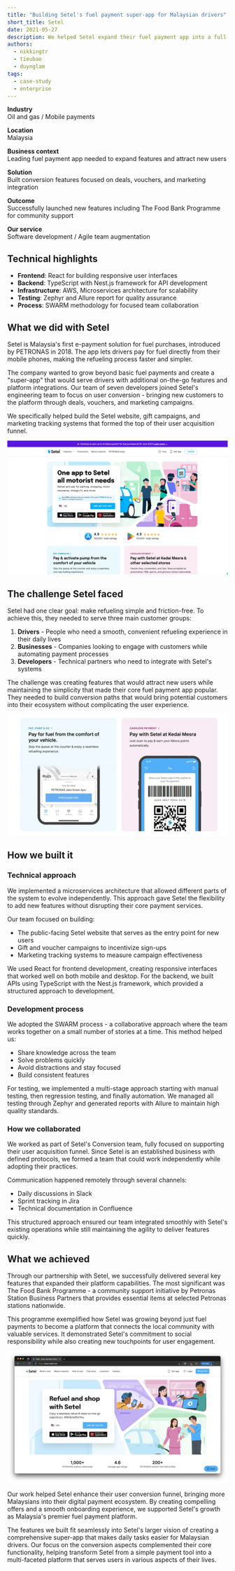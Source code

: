 ```yaml
---
title: "Building Setel's fuel payment super-app for Malaysian drivers"
short_title: Setel
date: 2021-05-27
description: We helped Setel expand their fuel payment app into a full-featured platform that makes refueling simple for Malaysian drivers. Our team built the conversion features that bring new users to the platform through deals, vouchers, and targeted marketing.
authors:
  - nikkingtr
  - tieubao
  - duynglam
tags:
  - case-study
  - enterprise
---
```


**Industry**\
Oil and gas / Mobile payments

**Location**\
Malaysia

**Business context**\
Leading fuel payment app needed to expand features and attract new users

**Solution**\
Built conversion features focused on deals, vouchers, and marketing integration

**Outcome**\
Successfully launched new features including The Food Bank Programme for community support

**Our service**\
Software development / Agile team augmentation

## Technical highlights

- **Frontend**: React for building responsive user interfaces
- **Backend**: TypeScript with Nest.js framework for API development
- **Infrastructure**: AWS, Microservices architecture for scalability
- **Testing**: Zephyr and Allure report for quality assurance
- **Process**: SWARM methodology for focused team collaboration

## What we did with Setel

Setel is Malaysia's first e-payment solution for fuel purchases, introduced by PETRONAS in 2018. The app lets drivers pay for fuel directly from their mobile phones, making the refueling process faster and simpler.

The company wanted to grow beyond basic fuel payments and create a "super-app" that would serve drivers with additional on-the-go features and platform integrations. Our team of seven developers joined Setel's engineering team to focus on user conversion - bringing new customers to the platform through deals, vouchers, and marketing campaigns.

We specifically helped build the Setel website, gift campaigns, and marketing tracking systems that formed the top of their user acquisition funnel.

![Setel mobile app interface showing fuel payment features](assets/setel-main.webp)

## The challenge Setel faced

Setel had one clear goal: make refueling simple and friction-free. To achieve this, they needed to serve three main customer groups:

1. **Drivers** - People who need a smooth, convenient refueling experience in their daily lives
2. **Businesses** - Companies looking to engage with customers while automating payment processes
3. **Developers** - Technical partners who need to integrate with Setel's systems

The challenge was creating features that would attract new users while maintaining the simplicity that made their core fuel payment app popular. They needed to build conversion paths that would bring potential customers into their ecosystem without complicating the user experience.

![Setel's context diagram showing their target customer segments](assets/setel-context.webp)

## How we built it

### Technical approach

We implemented a microservices architecture that allowed different parts of the system to evolve independently. This approach gave Setel the flexibility to add new features without disrupting their core payment services.

Our team focused on building:

- The public-facing Setel website that serves as the entry point for new users
- Gift and voucher campaigns to incentivize sign-ups
- Marketing tracking systems to measure campaign effectiveness

We used React for frontend development, creating responsive interfaces that worked well on both mobile and desktop. For the backend, we built APIs using TypeScript with the Nest.js framework, which provided a structured approach to development.

### Development process

We adopted the SWARM process - a collaborative approach where the team works together on a small number of stories at a time. This method helped us:

- Share knowledge across the team
- Solve problems quickly
- Avoid distractions and stay focused
- Build consistent features

For testing, we implemented a multi-stage approach starting with manual testing, then regression testing, and finally automation. We managed all testing through Zephyr and generated reports with Allure to maintain high quality standards.

### How we collaborated

We worked as part of Setel's Conversion team, fully focused on supporting their user acquisition funnel. Since Setel is an established business with defined protocols, we formed a team that could work independently while adopting their practices.

Communication happened remotely through several channels:

- Daily discussions in Slack
- Sprint tracking in Jira
- Technical documentation in Confluence

This structured approach ensured our team integrated smoothly with Setel's existing operations while still maintaining the agility to deliver features quickly.

## What we achieved

Through our partnership with Setel, we successfully delivered several key features that expanded their platform capabilities. The most significant was The Food Bank Programme - a community support initiative by Petronas Station Business Partners that provides essential items at selected Petronas stations nationwide.

This programme exemplified how Setel was growing beyond just fuel payments to become a platform that connects the local community with valuable services. It demonstrated Setel's commitment to social responsibility while also creating new touchpoints for user engagement.

![Setel's Food Bank Programme interface showing community support initiative](assets/setel-result.webp)

Our work helped Setel enhance their user conversion funnel, bringing more Malaysians into their digital payment ecosystem. By creating compelling offers and a smooth onboarding experience, we supported Setel's growth as Malaysia's premier fuel payment platform.

The features we built fit seamlessly into Setel's larger vision of creating a comprehensive super-app that makes daily tasks easier for Malaysian drivers. Our focus on the conversion aspects complemented their core functionality, helping transform Setel from a simple payment tool into a multi-faceted platform that serves users in various aspects of their lives.
